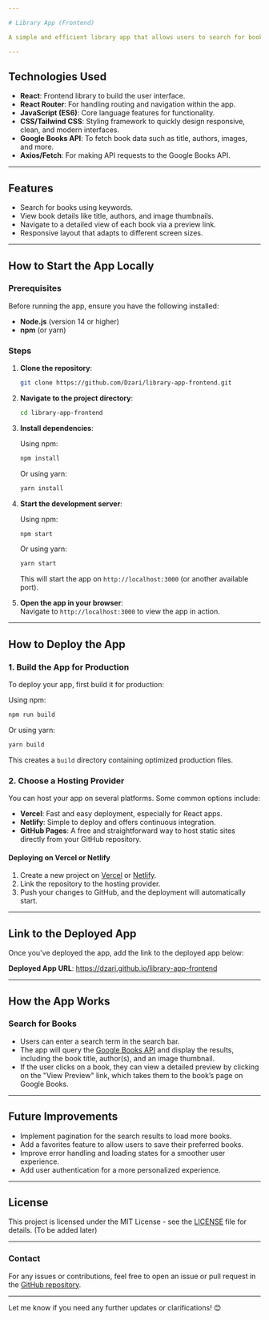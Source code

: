 ```yaml
---

# Library App (Frontend)

A simple and efficient library app that allows users to search for books using the Google Books API. This app displays book details such as the title, authors, and image thumbnails. Users can explore books and view more detailed previews through direct links to Google Books.

---
```


## Technologies Used

- **React**: Frontend library to build the user interface.
- **React Router**: For handling routing and navigation within the app.
- **JavaScript (ES6)**: Core language features for functionality.
- **CSS/Tailwind CSS**: Styling framework to quickly design responsive, clean, and modern interfaces.
- **Google Books API**: To fetch book data such as title, authors, images, and more.
- **Axios/Fetch**: For making API requests to the Google Books API.
  
---

## Features

- Search for books using keywords.
- View book details like title, authors, and image thumbnails.
- Navigate to a detailed view of each book via a preview link.
- Responsive layout that adapts to different screen sizes.

---

## How to Start the App Locally

### Prerequisites

Before running the app, ensure you have the following installed:

- **Node.js** (version 14 or higher)
- **npm** (or yarn)

### Steps

1. **Clone the repository**:

   ```bash
   git clone https://github.com/Dzari/library-app-frontend.git
   ```

2. **Navigate to the project directory**:

   ```bash
   cd library-app-frontend
   ```

3. **Install dependencies**:

   Using npm:

   ```bash
   npm install
   ```

   Or using yarn:

   ```bash
   yarn install
   ```

4. **Start the development server**:

   Using npm:

   ```bash
   npm start
   ```

   Or using yarn:

   ```bash
   yarn start
   ```

   This will start the app on `http://localhost:3000` (or another available port).

5. **Open the app in your browser**:  
   Navigate to `http://localhost:3000` to view the app in action.

---

## How to Deploy the App

### 1. **Build the App for Production**

To deploy your app, first build it for production:

Using npm:

```bash
npm run build
```

Or using yarn:

```bash
yarn build
```

This creates a `build` directory containing optimized production files.

### 2. **Choose a Hosting Provider**

You can host your app on several platforms. Some common options include:

- **Vercel**: Fast and easy deployment, especially for React apps.
- **Netlify**: Simple to deploy and offers continuous integration.
- **GitHub Pages**: A free and straightforward way to host static sites directly from your GitHub repository.

#### Deploying on Vercel or Netlify

1. Create a new project on [Vercel](https://vercel.com/) or [Netlify](https://www.netlify.com/).
2. Link the repository to the hosting provider.
3. Push your changes to GitHub, and the deployment will automatically start.

---

## Link to the Deployed App

Once you've deployed the app, add the link to the deployed app below:

**Deployed App URL**: https://dzari.github.io/library-app-frontend

---

## How the App Works

### Search for Books
- Users can enter a search term in the search bar.
- The app will query the [Google Books API](https://developers.google.com/books) and display the results, including the book title, author(s), and an image thumbnail.
- If the user clicks on a book, they can view a detailed preview by clicking on the "View Preview" link, which takes them to the book’s page on Google Books.

---

## Future Improvements

- Implement pagination for the search results to load more books.
- Add a favorites feature to allow users to save their preferred books.
- Improve error handling and loading states for a smoother user experience.
- Add user authentication for a more personalized experience.

---

## License

This project is licensed under the MIT License - see the [LICENSE](LICENSE) file for details. (To be added later)

---

### Contact

For any issues or contributions, feel free to open an issue or pull request in the [GitHub repository](https://github.com/Dzari/library-app-frontend).

---

Let me know if you need any further updates or clarifications! 😊
